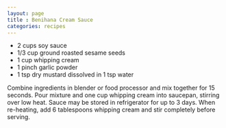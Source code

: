 ```yaml
---
layout: page
title : Benihana Cream Sauce
categories: recipes
---
```


* 2 cups soy sauce
* 1/3 cup ground roasted sesame seeds
* 1 cup whipping cream
* 1 pinch garlic powder
* 1 tsp dry mustard dissolved in 1 tsp water

Combine ingredients in blender or food processor and mix together for 15 seconds.  Pour mixture and one cup whipping cream into saucepan, stirring over low heat.  Sauce may be stored in refrigerator for up to 3 days.  When re-heating, add 6 tablespoons whipping cream and stir completely before serving.


